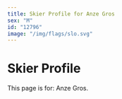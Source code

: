 ```yaml
---
title: Skier Profile for Anze Gros
sex: "M"
id: "12796"
image: "/img/flags/slo.svg" 
---
```


# Skier Profile

This page is for: Anze Gros.
    